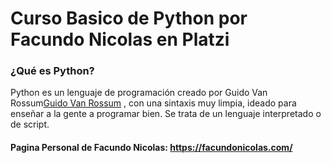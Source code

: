 # Curso Basico de Python por Facundo Nicolas en Platzi

### ¿Qué es Python?
Python es un lenguaje de programación creado por Guido Van Rossum[Guido Van Rossum](https://en.wikipedia.org/wiki/Guido_van_Rossum)
, con una sintaxis muy limpia, ideado para enseñar a la gente a programar bien. Se trata de un lenguaje interpretado o de script.



#### Pagina Personal de Facundo Nicolas: https://facundonicolas.com/
